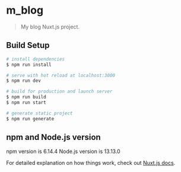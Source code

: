 # m_blog

> My blog Nuxt.js project.

## Build Setup

``` bash
# install dependencies
$ npm run install

# serve with hot reload at localhost:3000
$ npm run dev

# build for production and launch server
$ npm run build
$ npm run start

# generate static project
$ npm run generate
```

## npm and Node.js version
npm version is 6.14.4
Node.js version is 13.13.0

For detailed explanation on how things work, check out [Nuxt.js docs](https://nuxtjs.org).
